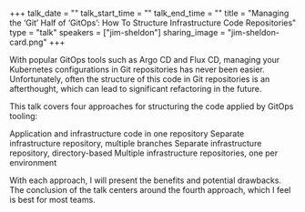 +++
talk_date = ""
talk_start_time = ""
talk_end_time = ""
title = "Managing the ‘Git’ Half of ‘GitOps’: How To Structure Infrastructure Code Repositories"
type = "talk"
speakers = ["jim-sheldon"]
sharing_image = "jim-sheldon-card.png"
+++

With popular GitOps tools such as Argo CD and Flux CD, managing your Kubernetes configurations in Git repositories has never been easier. Unfortunately, often the structure of this code in Git repositories is an afterthought, which can lead to significant refactoring in the future.

This talk covers four approaches for structuring the code applied by GitOps tooling:

Application and infrastructure code in one repository
Separate infrastructure repository, multiple branches
Separate infrastructure repository, directory-based
Multiple infrastructure repositories, one per environment

With each approach, I will present the benefits and potential drawbacks. The conclusion of the talk centers around the fourth approach, which I feel is best for most teams.